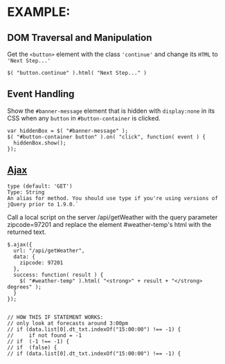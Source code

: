 # EXAMPLE: 
  
## DOM Traversal and Manipulation
Get the `<button>` element with the class `'continue'` and change its `HTML` to `'Next Step...'`
```
$( "button.continue" ).html( "Next Step..." )
```

## Event Handling
Show the `#banner-message` element that is hidden with `display:none` in its CSS when any `button` in `#button-container` is clicked.
```
var hiddenBox = $( "#banner-message" );
$( "#button-container button" ).on( "click", function( event ) {
  hiddenBox.show();
});
```

## [Ajax](https://api.jquery.com/jQuery.ajax/) 
```
type (default: 'GET')
Type: String
An alias for method. You should use type if you're using versions of jQuery prior to 1.9.0.`
```


Call a local script on the server /api/getWeather with the query parameter zipcode=97201 and replace the element #weather-temp's html with the returned text.



```
$.ajax({
  url: "/api/getWeather",
  data: {
    zipcode: 97201
  },
  success: function( result ) {
    $( "#weather-temp" ).html( "<strong>" + result + "</strong> degrees" );
  }
});
```


```

// HOW THIS IF STATEMENT WORKS:
// only look at forecasts around 3:00pm
// if (data.list[0].dt_txt.indexOf("15:00:00") !== -1) {
//     if not found = -1
// if  (-1 !== -1) {
// if  (false) {
// if (data.list[0].dt_txt.indexOf("15:00:00") !== -1) {

```